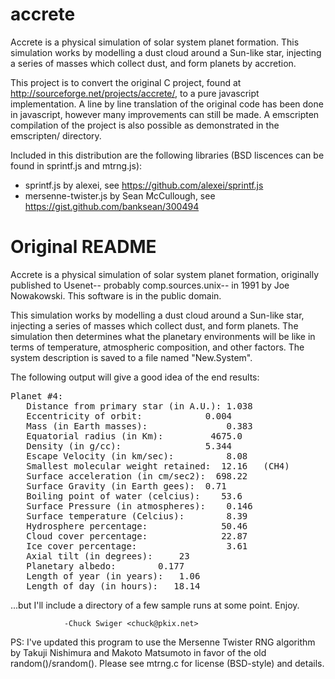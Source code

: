 accrete
=======

Accrete is a physical simulation of solar system planet formation. This simulation works by modelling a dust cloud around a Sun-like star, injecting a series of masses which collect dust, and form planets by accretion.

This project is to convert the original C project, found at http://sourceforge.net/projects/accrete/, to a pure javascript implementation. A line by line translation of the original code has been done in javascript, however many improvements can still be made. A emscripten compilation of the project is also possible as demonstrated in the emscripten/ directory.

Included in this distribution are the following libraries (BSD liscences can be found in sprintf.js and mtrng.js):

* sprintf.js by alexei, see https://github.com/alexei/sprintf.js
* mersenne-twister.js by Sean McCullough, see https://gist.github.com/banksean/300494


Original README
===============

Accrete is a physical simulation of solar system planet formation,
originally published to Usenet-- probably comp.sources.unix-- in 1991
by Joe Nowakowski.  This software is in the public domain.

This simulation works by modelling a dust cloud around a Sun-like star,
injecting a series of masses which collect dust, and form planets.
The simulation then determines what the planetary environments will be
like in terms of temperature, atmospheric composition, and other
factors.  The system description is saved to a file named "New.System".

The following output will give a good idea of the end results:

<pre>
Planet #4:
   Distance from primary star (in A.U.): 1.038
   Eccentricity of orbit:	         0.004
   Mass (in Earth masses):   	         0.383
   Equatorial radius (in Km):         4675.0
   Density (in g/cc):  		         5.344
   Escape Velocity (in km/sec):          8.08
   Smallest molecular weight retained:	12.16   (CH4)
   Surface acceleration (in cm/sec2):  698.22
   Surface Gravity (in Earth gees):	 0.71
   Boiling point of water (celcius):    53.6
   Surface Pressure (in atmospheres):    0.146
   Surface temperature (Celcius):        8.39
   Hydrosphere percentage:              50.46
   Cloud cover percentage:              22.87
   Ice cover percentage:                 3.61
   Axial tilt (in degrees):     23
   Planetary albedo: 		0.177
   Length of year (in years):   1.06
   Length of day (in hours):   18.14
</pre>

...but I'll include a directory of a few sample runs at some point.  Enjoy.

				-Chuck Swiger <chuck@pkix.net>


PS: I've updated this program to use the Mersenne Twister RNG algorithm by
Takuji Nishimura and Makoto Matsumoto in favor of the old random()/srandom().
Please see mtrng.c for license (BSD-style) and details.
